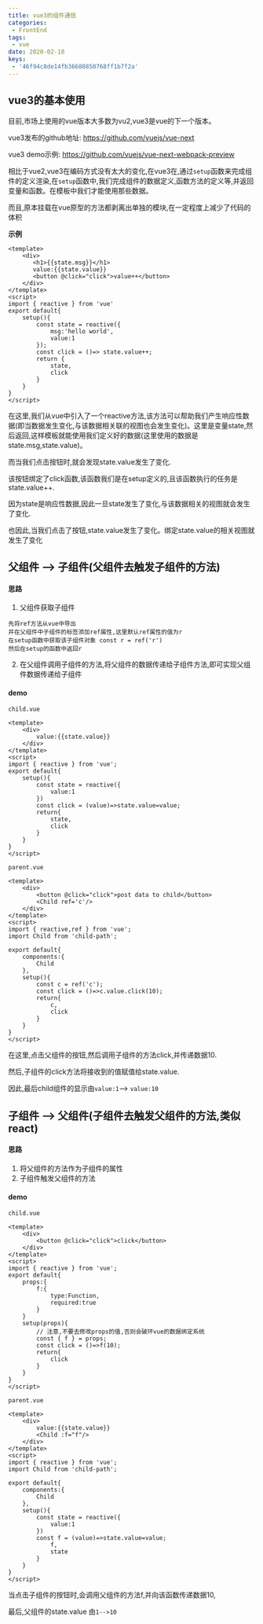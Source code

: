 ```yaml
---
title: vue3的组件通信
categories:
 - FrontEnd
tags:
 - vue
date: 2020-02-10
keys:
 - '46f94c8de14fb36680850768ff1b7f2a'
---
```


## vue3的基本使用
目前,市场上使用的vue版本大多数为vu2,vue3是vue的下一个版本。

vue3发布的github地址: https://github.com/vuejs/vue-next

vue3 demo示例: https://github.com/vuejs/vue-next-webpack-preview

相比于vue2,vue3在编码方式没有太大的变化,在vue3在,通过`setup`函数来完成组件的定义渲染,在`setup`函数中,我们完成组件的数据定义,函数方法的定义等,并返回变量和函数。在模板中我们才能使用那些数据。

而且,原本挂载在vue原型的方法都剥离出单独的模块,在一定程度上减少了代码的体积

<b>示例</b>
```vue
<template>
    <div>
       <h1>{{state.msg}}</h1> 
       value:{{state.value}} 
       <button @click="click">value++</button>   
    </div>
</template>
<script>
import { reactive } from 'vue'
export default{
    setup(){      
        const state = reactive({
            msg:'hello world',
            value:1
        });
        const click = ()=> state.value++;
        return {
            state,
            click
        }
    }
}
</script>
```

在这里,我们从vue中引入了一个reactive方法,该方法可以帮助我们产生响应性数据(即当数据发生变化,与该数据相关联的视图也会发生变化)。这里是变量state,然后返回,这样模板就能使用我们定义好的数据(这里使用的数据是state.msg,state.value)。

而当我们点击按钮时,就会发现state.value发生了变化.

该按钮绑定了click函数,该函数我们是在setup定义的,且该函数执行的任务是state.value++.

因为state是响应性数据,因此一旦state发生了变化,与该数据相关的视图就会发生了变化.

也因此,当我们点击了按钮,state.value发生了变化。绑定state.value的相关视图就发生了变化

## 父组件 --> 子组件(父组件去触发子组件的方法)
#### 思路
1. 父组件获取子组件
```
先将ref方法从vue中导出
并在父组件中子组件的标签添加ref属性,这里默认ref属性的值为r
在setup函数中获取该子组件对象 const r = ref('r')
然后在setup的函数中返回r
```
2. 在父组件调用子组件的方法,将父组件的数据传递给子组件方法,即可实现父组件数据传递给子组件
#### demo
`child.vue`
```vue
<template>
    <div>
        value:{{state.value}}
    </div>
</template>
<script>
import { reactive } from 'vue';
export default{
    setup(){
        const state = reactive({
            value:1
        })
        const click = (value)=>state.value=value;
        return{
            state,
            click
        }
    }
}
</script>
```

`parent.vue`
```vue
<template>
    <div>
        <button @click="click">post data to child</button>
        <Child ref='c'/>
    </div>
</template>
<script>
import { reactive,ref } from 'vue';
import Child from 'child-path';

export default{
    components:{
        Child
    },
    setup(){
        const c = ref('c');
        const click = ()=>c.value.click(10);
        return{
            c,
            click
        }
    }
}
</script>
```
在这里,点击父组件的按钮,然后调用子组件的方法click,并传递数据10.

然后,子组件的click方法将接收到的值赋值给state.value.

因此,最后child组件的显示由`value:1`--> `value:10`


## 子组件 --> 父组件(子组件去触发父组件的方法,类似react)
#### 思路 
1. 将父组件的方法作为子组件的属性
2. 子组件触发父组件的方法
#### demo
`child.vue`
```vue
<template>
    <div>
        <button @click="click">click</button>
    </div>
</template>
<script>
import { reactive } from 'vue';
export default{
    props:{
        f:{
            type:Function,
            required:true
        }
    }
    setup(props){
        // 注意,不要去修改props的值,否则会破环vue的数据绑定系统
        const { f } = props;
        const click = ()=>f(10);
        return{
            click
        }
    }
}
</script>
```

`parent.vue`
```vue
<template>
    <div>
        value:{{state.value}}
        <Child :f="f"/>
    </div>
</template>
<script>
import { reactive } from 'vue';
import Child from 'child-path';

export default{
    components:{
        Child
    },
    setup(){
        const state = reactive({
            value:1
        })
        const f = (value)=>state.value=value;
            f,
            state
        }
    }
}
</script>
```

当点击子组件的按钮时,会调用父组件的方法f,并向该函数传递数据10,

最后,父组件的state.value 由`1-->10`